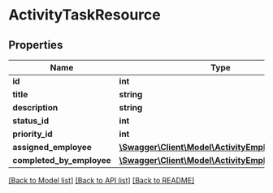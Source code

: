 # ActivityTaskResource

## Properties
Name | Type | Description | Notes
------------ | ------------- | ------------- | -------------
**id** | **int** |  | [optional] 
**title** | **string** |  | [optional] 
**description** | **string** |  | [optional] 
**status_id** | **int** |  | [optional] 
**priority_id** | **int** |  | [optional] 
**assigned_employee** | [**\Swagger\Client\Model\ActivityEmployeeResource**](ActivityEmployeeResource.md) |  | [optional] 
**completed_by_employee** | [**\Swagger\Client\Model\ActivityEmployeeResource**](ActivityEmployeeResource.md) |  | [optional] 

[[Back to Model list]](../README.md#documentation-for-models) [[Back to API list]](../README.md#documentation-for-api-endpoints) [[Back to README]](../README.md)


